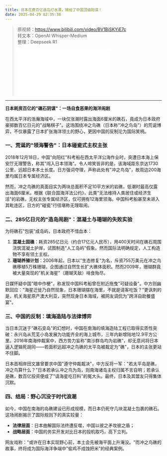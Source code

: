 ```yaml
---
title: 日本花费百亿造岛打水漂，输给了中国顶级阳谋！
date: 2025-04-29 02:35:38
---
```


> 原视频：https://www.bilibili.com/video/BV1BiSKYjE7c<br>转文本：OpenAI Whisper-Medium<br>整理：Deepseek R1
>
> <iframe src="//player.bilibili.com/player.html?bvid=BV1BiSKYjE7c&autoplay=0" scrolling="no" border="0" frameborder="no" framespacing="0" allowfullscreen="true"></iframe>

---

**日本耗资百亿的"礁石阴谋"：一场自食恶果的海洋闹剧**  

在西太平洋的浩瀚海域中，一块仅涨潮时露出海面6厘米的礁石，竟成为日本政府豪掷数百亿日元的"战略棋子"。这场围绕冲之鸟礁（日本称"冲之鸟岛"）的荒诞博弈，不仅暴露了日本扩张海洋领土的野心，更因中国的反制沦为国际笑柄。  

### **一、荒诞的"领海警告"：日本碰瓷式主权主张**  
2018年12月18日，中国"向阳红"科考船在西太平洋公海作业时，突遭日本海上保安厅无理警告，称其"闯入日本领海"。令人啼笑皆非的是，该海域距东京达1730公里，远超日本本土长度。日方强词夺理，声称此处有"冲之鸟岛"，故周边200海里均属日本专属经济区。  

然而，冲之鸟礁的真面目实为两块总面积不足10平方米的岩礁，低潮时最高仅露出海面6厘米。根据《联合国海洋法公约》，此类"无法维持人类居住或经济生活"的岩礁，无权主张专属经济区，仅可拥有12海里领海。中国科考船甚至未进入其毗连区，日方的"碰瓷"行径堪称无理取闹。  

### **二、285亿日元的"造岛闹剧"：混凝土与珊瑚的失败实验**  
为将礁石"包装"成岛屿，日本政府不惜血本：  
1. **混凝土固礁**：耗资285亿日元（约合17亿元人民币），用400天时间在礁石周围浇筑混凝土护岸，试图制造"人工岛屿"假象。然而国际法明确规定，人工构造物不享有领土主权。  
2. **珊瑚养殖计划**：2006年起，日本以"生态修复"为名，斥资755万美元在冲之鸟礁移植5万株珊瑚，企图通过自然生长扩大礁体面积。然而2009年，珊瑚群竟被大量突现的"机关海星"（珊瑚天敌）啃食殆尽。  

日媒怀疑中国"暗中作梗"，称发现中国科考船曾在附近拖曳"可疑设备"。中方则幽默回应："海星迁徙乃自然现象，日本珊瑚摆在海里，不就是请客吃饭？"更讽刺的是，机关海星原产澳大利亚，突然现身日本海域，被网友调侃为"跨洋自助餐盛宴"。  

### **三、中国的反制：填海造陆与法律博弈**  
当日本沉迷于"礁石变岛"的幻想时，中国在南海的填海造陆工程已取得实质性突破：永兴岛从荒芜小岛发展为功能齐全的海上城市，三年内新增陆地12.9平方公里。2016年南海仲裁案中，西方势力妄称"南沙群岛均为岩礁"，却无意间将日本逼入逻辑死胡同——若面积远超冲之鸟礁的太平岛被裁定为"礁"，日本的主张更站不住脚。  

日本首相岸田文雄曾要求中国"遵守仲裁裁决"，中方反将一军："若太平岛是礁，冲之鸟算什么？"日本若承认冲之鸟为岛，则南海诸岛主权归属不言自明；若承认是礁，数百亿投资便成了"请海星吃日料"的冤大头。最终，日本及其盟友只得集体沉默。  

### **四、结局：野心沉没于时代浪潮**  
如今，中国在南海的岛礁建设已形成规模，而日本仍死守几块混凝土包裹的礁石。这场闹剧揭示了国际规则下的真实较量：  
- **法律层面**：日本曲解国际法终遭反噬，中国以彼之矛攻彼之盾；  
- **战略层面**：中国的务实开发对比日本的投机取巧，高下立判。  

网友戏称："或许在日本实现野心前，本土会先被海平面上升淹没。"而冲之鸟礁的故事，终将成为国际海洋争端中"偷鸡不成蚀把米"的经典案例。